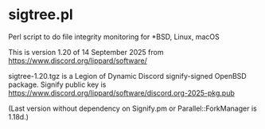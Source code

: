 # sigtree.pl
Perl script to do file integrity monitoring for *BSD, Linux, macOS

This is version 1.20 of 14 September 2025 from https://www.discord.org/lippard/software/

sigtree-1.20.tgz is a Legion of Dynamic Discord signify-signed OpenBSD package. Signify public key is https://www.discord.org/lippard/software/discord.org-2025-pkg.pub

(Last version without dependency on Signify.pm or Parallel::ForkManager is 1.18d.)

